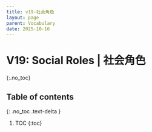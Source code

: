 ```yaml
---
title: v19-社会角色
layout: page
parent: Vocabulary
date: 2025-10-16
---
```


# V19: Social Roles | 社会角色
{:.no_toc}

## Table of contents
{: .no_toc .text-delta }

1. TOC
{:toc}
